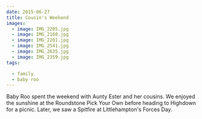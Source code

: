 ```yaml
---
date: 2015-06-27
title: Cousin's Weekend
images:
  - image: IMG_2205.jpg
  - image: IMG_2160.jpg
  - image: IMG_2201.jpg
  - image: IMG_2541.jpg
  - image: IMG_2635.jpg
  - image: IMG_2359.jpg
tags:

  - family
  - baby roo
---
```

Baby Roo spent the weekend with Aunty Ester and her cousins. We enjoyed the sunshine at the Roundstone Pick Your Own before heading to Highdown for a picnic. Later, we saw a Spitfire at Littlehampton's Forces Day.